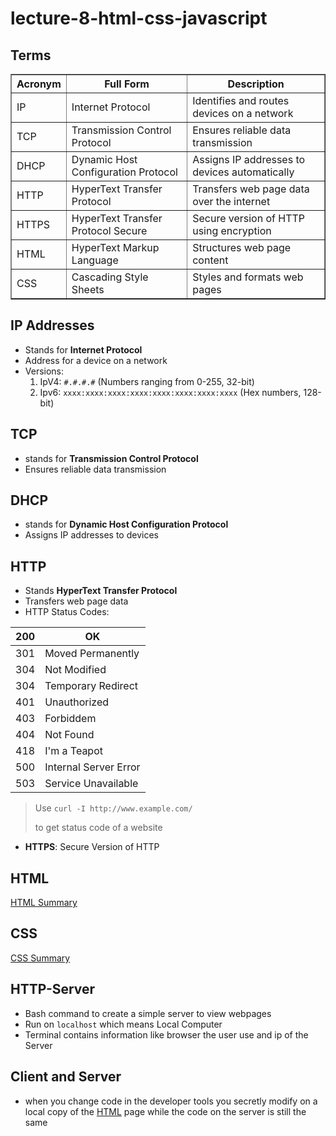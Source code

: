 # lecture-8-html-css-javascript

## Terms

<table border="1">
	<thead>
		<tr>
			<th>Acronym</th>
			<th>Full Form</th>
			<th>Description</th>
		</tr>
	</thead>
	<tbody>
		<tr>
			<td>IP</td>
			<td>Internet Protocol</td>
			<td>Identifies and routes devices on a network</td>
		</tr>
		<tr>
			<td>TCP</td>
			<td>Transmission Control Protocol</td>
			<td>Ensures reliable data transmission</td>
		</tr>
		<tr>
			<td>DHCP</td>
			<td>Dynamic Host Configuration Protocol</td>
			<td>Assigns IP addresses to devices automatically</td>
		</tr>
		<tr>
			<td>HTTP</td>
			<td>HyperText Transfer Protocol</td>
			<td>Transfers web page data over the internet</td>
		</tr>
		<tr>
			<td>HTTPS</td>
			<td>HyperText Transfer Protocol Secure</td>
			<td>Secure version of HTTP using encryption</td>
		</tr>
		<tr>
			<td>HTML</td>
			<td>HyperText Markup Language</td>
			<td>Structures web page content</td>
		</tr>
		<tr>
			<td>CSS</td>
			<td>Cascading Style Sheets</td>
			<td>Styles and formats web pages</td>
		</tr>
	</tbody>
</table>

## IP Addresses

- Stands for **Internet Protocol**
- Address for a device on a network
- Versions:
	1. IpV4: ```#.#.#.#``` (Numbers ranging from 0-255, 32-bit)
	2. Ipv6: `xxxx:xxxx:xxxx:xxxx:xxxx:xxxx:xxxx:xxxx` (Hex numbers, 128-bit)

## TCP

- stands for **Transmission Control Protocol**
- Ensures reliable data transmission

## DHCP

- stands for **Dynamic Host Configuration Protocol**
- Assigns IP addresses to devices

## HTTP

- Stands **HyperText Transfer Protocol**
- Transfers web page data
- HTTP Status Codes: 

| 200 | OK                    |
| --- | --------------------- |
| 301 | Moved Permanently     |
| 304 | Not Modified          |
| 304 | Temporary Redirect    |
| 401 | Unauthorized          |
| 403 | Forbiddem             |
| 404 | Not Found             |
| 418 | I'm a Teapot          |
| 500 | Internal Server Error |
| 503 | Service Unavailable   |

> Use `curl -I http://www.example.com/`
> 
> to get status code of a website

- **HTTPS**: Secure Version of HTTP

## HTML

[HTML Summary](contents-html.md)

## CSS

[CSS Summary](contents-css.md)

## HTTP-Server

- Bash command to create a simple server to view webpages 
- Run on `localhost` which means Local Computer
- Terminal contains information like browser the user use and ip of the Server

## Client and Server

- when you change code in the developer tools you secretly modify on a local copy of the [HTML](contents-html.md) page while the code on the server is still the same
